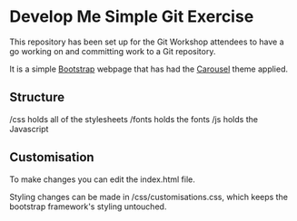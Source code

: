 # Develop Me Simple Git Exercise

This repository has been set up for the Git Workshop attendees to have a go working on and committing work to a Git repository.

It is a simple [Bootstrap](http://getbootstrap.com/) webpage that has had the [Carousel](http://getbootstrap.com/examples/carousel/) theme applied.

## Structure
/css holds all of the stylesheets
/fonts holds the fonts
/js holds the Javascript

## Customisation
To make changes you can edit the index.html file.

Styling changes can be made in /css/customisations.css, which keeps the bootstrap framework's styling untouched.